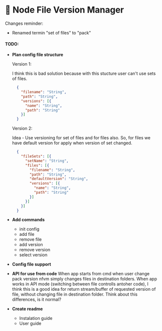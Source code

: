 # :traffic_light: Node File Version Manager

Changes reminder:
* Renamed termin "set of files" to "pack"

#### TODO:
- **Plan config file structure**
  
  Version 1:
   
  I think this is bad solution because with this stucture user can't use sets of files.
  ```json
    {
      "filename": "String",
      "path": "String",
      "versions": [{
        "name": "String",
        "path": "String"
      }]
    }
  ```

  Version 2:

  Idea - Use versioning for set of files and for files also.
  So, for files we have default version for apply when version
  of set changed.

  ```json
    {
      "fileSets": [{
        "setName": "String",
        "files": [{
          "filename": "String",
          "path": "String",
          "defaultVersion": "String",
          "versions": [{
            "name": "String",
            "path": "String"
          }]
        }]
      }]
    }
  ```

- **Add commands**
  - init config
  - add file
  - remove file
  - add version
  - remove version
  - select version
- **Config file support**
- **API for use from code**
  When app starts from cmd when user change pack version nfvm simply changes files in destination folders.
  When app works in API mode (switching between file controlls antoher code), I think this is a good idea for return stream/buffer of requested version of file, without changing file in destination folder.
  Think about this differences, is it normal?
- **Create readme**
  - Instalation guide
  - User guide
